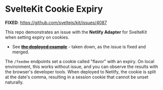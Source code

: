 # SvelteKit Cookie Expiry

**FIXED**: https://github.com/sveltejs/kit/issues/4087

This repo demonstrates an issue with the **Netlify Adapter** for SvelteKit when setting expiry on cookies.

* See ~~**[the deployed example](https://flamboyant-jackson-c3e06d.netlify.app/)**~~ - taken down, as the issue is fixed and merged.

The `/feedme` endpoints set a cookie called "flavor" with an expiry. On local environment, this works without issue, and you can observe the results with the browser's developer tools. When deployed to Netlify, the cookie is split at the date's comma, resulting in a session cookie that cannot be unset naturally.
